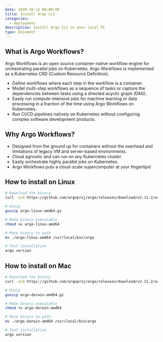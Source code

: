 ```yaml
---
date: 2020-10-12 00:00:00
title: Install Argo CLI
categories:
  - deployment
description: Install Argo CLI on your local PC
type: Document
---
```

## What is Argo Workflows?

Argo Workflows is an open source container-native workflow engine for orchestrating parallel jobs on Kubernetes. 
Argo Workflows is implemented as a Kubernetes CRD (Custom Resource Definition).

 - Define workflows where each step in the workflow is a container.
 - Model multi-step workflows as a sequence of tasks or capture the dependencies between tasks using a directed acyclic graph (DAG).
 - Easily run compute intensive jobs for machine learning or data processing in a fraction of the time using Argo Workflows on Kubernetes.
 - Run CI/CD pipelines natively on Kubernetes without configuring complex software development products.

## Why Argo Workflows?

 - Designed from the ground up for containers without the overhead and limitations of legacy VM and server-based environments.
 - Cloud agnostic and can run on any Kubernetes cluster.
 - Easily orchestrate highly parallel jobs on Kubernetes.
 - Argo Workflows puts a cloud-scale supercomputer at your fingertips!

## How to install on Linux

~~~ bash
# Download the binary
curl -sLO https://github.com/argoproj/argo/releases/download/v2.11.2/argo-linux-amd64.gz

# Unzip
gunzip argo-linux-amd64.gz

# Make binary executable
chmod +x argo-linux-amd64

# Move binary to path
mv ./argo-linux-amd64 /usr/local/bin/argo

# Test installation
argo version
~~~

## How to install on Mac

~~~ bash
# Download the binary
curl -sLO https://github.com/argoproj/argo/releases/download/v2.11.2/argo-darwin-amd64.gz

# Unzip
gunzip argo-darwin-amd64.gz

# Make binary executable
chmod +x argo-darwin-amd64

# Move binary to path
mv ./argo-darwin-amd64 /usr/local/bin/argo

# Test installation
argo version
~~~
